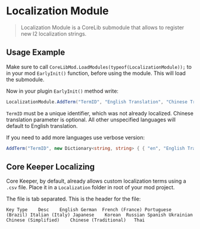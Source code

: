 ﻿# Localization Module
> Localization Module is a CoreLib submodule that allows to register new I2 localization strings.

## Usage Example
Make sure to call `CoreLibMod.LoadModules(typeof(LocalizationModule));` to in your mod `EarlyInit()` function, before using the module. This will load the submodule.

Now in your plugin `EarlyInit()` method write:
```cs
LocalizationModule.AddTerm("TermID", "English Translation", "Chinese Translation");
```
`TermID` must be a unique identifier, which was not already localized. Chinese translation parameter is optional. All other unspecified languages will default to English translation.

If you need to add more languages use verbose version:
```cs
AddTerm("TermID", new Dictionary<string, string> { { "en", "English Translation" }, { "zh-CN", "Chinese Translation" }, /*...*/ });
```

## Core Keeper Localizing
Core Keeper, by default, already allows custom localization terms using a `.csv` file. Place it in a `Localization` folder in root of your mod project.

The file is tab separated. This is the header for the file:
```csvtab
Key	Type	Desc	English	German	French (France)	Portuguese (Brazil)	Italian (Italy)	Japanese	Korean	Russian	Spanish	Ukrainian	Chinese (Simplified)	Chinese (Traditional)	Thai
```
